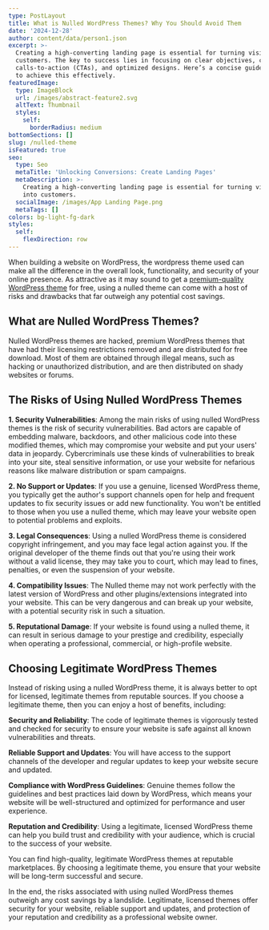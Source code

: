 ```yaml
---
type: PostLayout
title: What is Nulled WordPress Themes? Why You Should Avoid Them
date: '2024-12-28'
author: content/data/person1.json
excerpt: >-
  Creating a high-converting landing page is essential for turning visitors into
  customers. The key to success lies in focusing on clear objectives, compelling
  calls-to-action (CTAs), and optimized designs. Here’s a concise guide on how
  to achieve this effectively.
featuredImage:
  type: ImageBlock
  url: /images/abstract-feature2.svg
  altText: Thumbnail
  styles:
    self:
      borderRadius: medium
bottomSections: []
slug: /nulled-theme
isFeatured: true
seo:
  type: Seo
  metaTitle: 'Unlocking Conversions: Create Landing Pages'
  metaDescription: >-
    Creating a high-converting landing page is essential for turning visitors
    into customers.
  socialImage: /images/App Landing Page.png
  metaTags: []
colors: bg-light-fg-dark
styles:
  self:
    flexDirection: row
---
```

When building a website on WordPress, the wordpress theme used can make all the difference in the overall look, functionality, and security of your online presence. As attractive as it may sound to get a [premium-quality WordPress theme](https://cozythemes.com/) for free, using a nulled theme can come with a host of risks and drawbacks that far outweigh any potential cost savings.

## What are Nulled WordPress Themes?

Nulled WordPress themes are hacked, premium WordPress themes that have had their licensing restrictions removed and are distributed for free download. Most of them are obtained through illegal means, such as hacking or unauthorized distribution, and are then distributed on shady websites or forums.

## The Risks of Using Nulled WordPress Themes

**1. Security Vulnerabilities**: Among the main risks of using nulled WordPress themes is the risk of security vulnerabilities. Bad actors are capable of embedding malware, backdoors, and other malicious code into these modified themes, which may compromise your website and put your users' data in jeopardy. Cybercriminals use these kinds of vulnerabilities to break into your site, steal sensitive information, or use your website for nefarious reasons like malware distribution or spam campaigns.

**2. No Support or Updates**: If you use a genuine, licensed WordPress theme, you typically get the author's support channels open for help and frequent updates to fix security issues or add new functionality. You won't be entitled to those when you use a nulled theme, which may leave your website open to potential problems and exploits.

**3. Legal Consequences**: Using a nulled WordPress theme is considered copyright infringement, and you may face legal action against you. If the original developer of the theme finds out that you're using their work without a valid license, they may take you to court, which may lead to fines, penalties, or even the suspension of your website.

**4. Compatibility Issues**: The Nulled theme may not work perfectly with the latest version of WordPress and other plugins/extensions integrated into your website. This can be very dangerous and can break up your website, with a potential security risk in such a situation.

**5. Reputational Damage**: If your website is found using a nulled theme, it can result in serious damage to your prestige and credibility, especially when operating a professional, commercial, or high-profile website.

## Choosing Legitimate WordPress Themes

Instead of risking using a nulled WordPress theme, it is always better to opt for licensed, legitimate themes from reputable sources. If you choose a legitimate theme, then you can enjoy a host of benefits, including:

**Security and Reliability**: The code of legitimate themes is vigorously tested and checked for security to ensure your website is safe against all known vulnerabilities and threats.

**Reliable Support and Updates**: You will have access to the support channels of the developer and regular updates to keep your website secure and updated.

**Compliance with WordPress Guidelines**: Genuine themes follow the guidelines and best practices laid down by WordPress, which means your website will be well-structured and optimized for performance and user experience.

**Reputation and Credibility**: Using a legitimate, licensed WordPress theme can help you build trust and credibility with your audience, which is crucial to the success of your website.

You can find high-quality, legitimate WordPress themes at reputable marketplaces. By choosing a legitimate theme, you ensure that your website will be long-term successful and secure.

In the end, the risks associated with using nulled WordPress themes outweigh any cost savings by a landslide. Legitimate, licensed themes offer security for your website, reliable support and updates, and protection of your reputation and credibility as a professional website owner.



